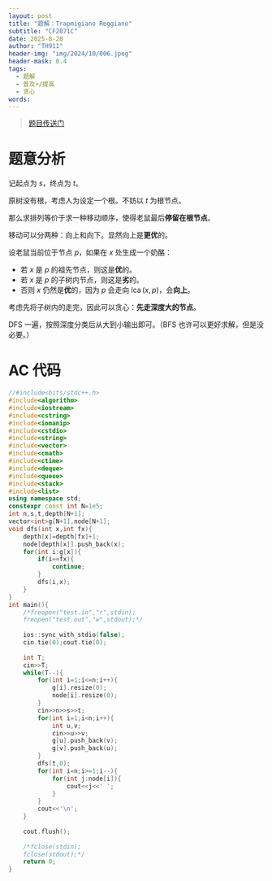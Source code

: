 ```yaml
---
layout: post
title: "题解：Trapmigiano Reggiano"
subtitle: "CF2071C"
date: 2025-8-20
author: "TH911"
header-img: "img/2024/10/006.jpeg"
header-mask: 0.4
tags:
  - 题解
  - 普及+/提高
  - 贪心
words:
---
```


> [题目传送门](https://www.luogu.com.cn/problem/CF2071C)

# 题意分析

记起点为 $s$，终点为 $t$。

原树没有根，考虑人为设定一个根。不妨以 $t$ 为根节点。

那么求排列等价于求一种移动顺序，使得老鼠最后**停留在根节点**。

移动可以分两种：向上和向下。显然向上是**更优**的。

设老鼠当前位于节点 $p$，如果在 $x$ 处生成一个奶酪：

* 若 $x$ 是 $p$ 的祖先节点，则这是**优**的。
* 若 $x$ 是 $p$ 的子树内节点，则这是**劣**的。
* 否则 $x$ 仍然是**优**的，因为 $p$ 会走向 $\operatorname{lca}(x,p)$，会**向上**。

考虑先将子树内的走完，因此可以贪心：**先走深度大的节点**。

DFS 一遍，按照深度分类后从大到小输出即可。（BFS 也许可以更好求解，但是没必要。）

# AC 代码

```cpp
//#include<bits/stdc++.h>
#include<algorithm>
#include<iostream>
#include<cstring>
#include<iomanip>
#include<cstdio>
#include<string>
#include<vector>
#include<cmath>
#include<ctime>
#include<deque>
#include<queue>
#include<stack>
#include<list>
using namespace std;
constexpr const int N=1e5;
int n,s,t,depth[N+1];
vector<int>g[N+1],node[N+1];
void dfs(int x,int fx){
	depth[x]=depth[fx]+1;
	node[depth[x]].push_back(x);
	for(int i:g[x]){
		if(i==fx){
			continue;
		}
		dfs(i,x);
	}
}
int main(){
	/*freopen("test.in","r",stdin);
	freopen("test.out","w",stdout);*/
	
	ios::sync_with_stdio(false);
	cin.tie(0);cout.tie(0);
	
	int T;
	cin>>T;
	while(T--){
		for(int i=1;i<=n;i++){
			g[i].resize(0);
			node[i].resize(0);
		}
		cin>>n>>s>>t;
		for(int i=1;i<n;i++){
			int u,v;
			cin>>u>>v;
			g[u].push_back(v);
			g[v].push_back(u);
		}
		dfs(t,0);
		for(int i=n;i>=1;i--){
			for(int j:node[i]){
				cout<<j<<' ';
			}
		}
		cout<<'\n';
	}
	
	cout.flush();
	
	/*fclose(stdin);
	fclose(stdout);*/
	return 0;
}
```

